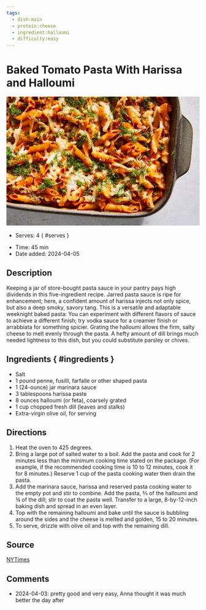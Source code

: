 ```yaml
---
tags:
  - dish:main
  - protein:cheese
  - ingredient:halloumi
  - difficulty:easy
---
```

<!-- Tags can have colon, but no space around it -->

# Baked Tomato Pasta With Harissa and Halloumi

![Recipe picture](../images/pasta_harissa_halloumi.jpg)

<!-- Serves has to be a single number, no dashes, but text is allowed after the
number (e.g., 24 cookies) -->
- Serves: 4
{ #serves }
<!-- Time is not parsed, so anything can be input here, and additional
values can be added (e.g., "active time", "cooking time", etc) -->
- Time: 45 min
- Date added: 2024-04-05

## Description

Keeping a jar of store-bought pasta sauce in your pantry pays high dividends in this five-ingredient recipe. Jarred pasta sauce is ripe for enhancement; here, a confident amount of harissa injects not only spice, but also a deep smoky, savory tang. This is a versatile and adaptable weeknight baked pasta: You can experiment with different flavors of sauce to achieve a different finish; try vodka sauce for a creamier finish or arrabbiata for something spicier. Grating the halloumi allows the firm, salty cheese to melt evenly through the pasta. A hefty amount of dill brings much needed lightness to this dish, but you could substitute parsley or chives.

## Ingredients { #ingredients }

<!-- Decimals are allowed, fractions are not. For ranges, use only a single dash
and no spaces between the numbers. -->
- Salt
- 1 pound penne, fusilli, farfalle or other shaped pasta
- 1 (24-ounce) jar marinara sauce
- 3 tablespoons harissa paste
- 8 ounces halloumi (or feta), coarsely grated
- 1 cup chopped fresh dill (leaves and stalks)
- Extra-virgin olive oil, for serving
## Directions

<!-- If you have a direction that refers to a number of some ingredient, wrap
the number in asterisks and add `{.ingredient-num}` afterwards. For example,
write `Add 2 Tbsp oil to pan` as `Add *2*{.ingredient-num} to pan`. This allows
us to properly change the number when changing the serves value. -->

1. Heat the oven to 425 degrees.
2. Bring a large pot of salted water to a boil. Add the pasta and cook for 2 minutes less than the minimum cooking time stated on the package. (For example, if the recommended cooking time is 10 to 12 minutes, cook it for 8 minutes.) Reserve 1 cup of the pasta cooking water then drain the pasta.
3. Add the marinara sauce, harissa and reserved pasta cooking water to the empty pot and stir to combine. Add the pasta, ⅔ of the halloumi and ¾ of the dill; stir to coat the pasta well. Transfer to a large, 8-by-12-inch baking dish and spread in an even layer.
4. Top with the remaining halloumi and bake until the sauce is bubbling around the sides and the cheese is melted and golden, 15 to 20 minutes.
5. To serve, drizzle with olive oil and top with the remaining dill.

## Source

[NYTimes](https://cooking.nytimes.com/recipes/1025015-baked-tomato-pasta-with-harissa-and-halloumi)

## Comments

- 2024-04-03: pretty good and very easy, Anna thought it was much better the day after
